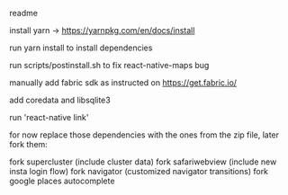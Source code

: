 readme

install yarn -> https://yarnpkg.com/en/docs/install

run yarn install to install dependencies

run scripts/postinstall.sh to fix react-native-maps bug

manually add fabric sdk as instructed on https://get.fabric.io/

add coredata and libsqlite3

run 'react-native link'


for now replace those dependencies with the ones from the zip file, later fork them:

fork supercluster (include cluster data)
fork safariwebview (include new insta login flow)
fork navigator (customized navigator transitions)
fork google places autocomplete
